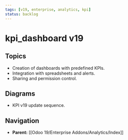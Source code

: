 ```yaml
---
tags: [v19, enterprise, analytics, kpi]
status: backlog
---
```

# kpi_dashboard v19

## Topics
- Creation of dashboards with predefined KPIs.
- Integration with spreadsheets and alerts.
- Sharing and permission control.

## Diagrams
- KPI v19 update sequence.






## Navigation
- **Parent:** [[Odoo 19/Enterprise Addons/Analytics/Index]]
